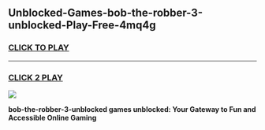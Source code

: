 
## Unblocked-Games-bob-the-robber-3-unblocked-Play-Free-4mq4g
<h3>
<a href="https://premium76.site?title=bob-the-robber-3-unblocked&ref=23A">CLICK TO PLAY</a></h3>
<hr>

<h3>
<a href="https://premium76.site?title=bob-the-robber-3-unblocked&ref=23A">CLICK 2 PLAY</a>
  
</h3>

<a href="https://premium76.site?title=bob-the-robber-3-unblocked&ref=23A"><img src="https://clearcache.store/games.png"></a>


**bob-the-robber-3-unblocked games unblocked: Your Gateway to Fun and Accessible Online Gaming**
